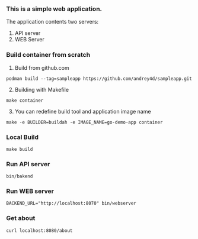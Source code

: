 ### This is a simple web application.

The application contents two servers:
1. API server
2. WEB Server

### Build container from scratch
1. Build from github.com 
 ```shell
 podman build --tag=sampleapp https://github.com/andrey4d/sampleapp.git
 ```
2. Building with Makefile
```shell
make container
```
3. You can redefine build tool and application image name
```shell
make -e BUILDER=buildah -e IMAGE_NAME=go-demo-app container
```
### 

### Local Build
```shell
make build
```
### Run API server
```shell
bin/bakend
```
### Run WEB server
```shell
BACKEND_URL="http://localhost:8070" bin/webserver
```
### Get about
```
curl localhost:8080/about
```